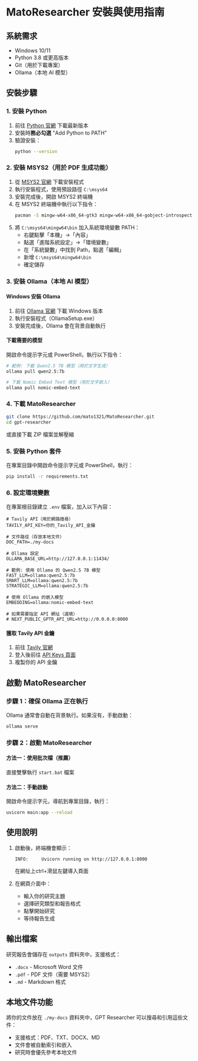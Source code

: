 # MatoResearcher 安裝與使用指南

## 系統需求

- Windows 10/11
- Python 3.8 或更高版本
- Git（用於下載專案）
- Ollama（本地 AI 模型）

## 安裝步驟

### 1. 安裝 Python

1. 前往 [Python 官網](https://www.python.org/downloads/) 下載最新版本
2. 安裝時**務必勾選** "Add Python to PATH"
3. 驗證安裝：
   ```bash
   python --version
   ```

### 2. 安裝 MSYS2（用於 PDF 生成功能）

1. 從 [MSYS2 官網](https://www.msys2.org/) 下載安裝程式
2. 執行安裝程式，使用預設路徑 `C:\msys64`
3. 安裝完成後，開啟 MSYS2 終端機
4. 在 MSYS2 終端機中執行以下指令：
   ```bash
   pacman -S mingw-w64-x86_64-gtk3 mingw-w64-x86_64-gobject-introspection
   ```
5. 將 `C:\msys64\mingw64\bin` 加入系統環境變數 PATH：
   - 右鍵點擊「本機」→「內容」
   - 點選「進階系統設定」→「環境變數」
   - 在「系統變數」中找到 Path，點選「編輯」
   - 新增 `C:\msys64\mingw64\bin`
   - 確定儲存

### 3. 安裝 Ollama（本地 AI 模型）

#### Windows 安裝 Ollama

1. 前往 [Ollama 官網](https://ollama.com/download/windows) 下載 Windows 版本
2. 執行安裝程式（OllamaSetup.exe）
3. 安裝完成後，Ollama 會在背景自動執行

#### 下載需要的模型

開啟命令提示字元或 PowerShell，執行以下指令：

```bash
# 範例: 下載 Qwen2.5 7B 模型（用於文字生成）
ollama pull qwen2.5:7b

# 下載 Nomic Embed Text 模型（用於文字嵌入）
ollama pull nomic-embed-text
```

### 4. 下載 MatoResearcher

```bash
git clone https://github.com/mato1321/MatoResearcher.git
cd gpt-researcher
```

或直接下載 ZIP 檔案並解壓縮

### 5. 安裝 Python 套件

在專案目錄中開啟命令提示字元或 PowerShell，執行：

```bash
pip install -r requirements.txt
```

### 6. 設定環境變數

在專案根目錄建立 `.env` 檔案，加入以下內容：

```env
# Tavily API（用於網路搜尋）
TAVILY_API_KEY=你的_Tavily_API_金鑰

# 文件路徑（存放本地文件）
DOC_PATH=./my-docs

# Ollama 設定
OLLAMA_BASE_URL=http://127.0.0.1:11434/

# 範例: 使用 Ollama 的 Qwen2.5 7B 模型
FAST_LLM=ollama:qwen2.5:7b
SMART_LLM=ollama:qwen2.5:7b
STRATEGIC_LLM=ollama:qwen2.5:7b

# 使用 Ollama 的嵌入模型
EMBEDDING=ollama:nomic-embed-text

# 如果需要指定 API 網址（選填）
# NEXT_PUBLIC_GPTR_API_URL=http://0.0.0.0:8000
```

#### 獲取 Tavily API 金鑰

1. 前往 [Tavily 官網](https://tavily.com/)
2. 登入後前往 [API Keys 頁面](https://app.tavily.com/home)
3. 複製你的 API 金鑰

## 啟動 MatoResearcher

### 步驟 1：確保 Ollama 正在執行

Ollama 通常會自動在背景執行。如果沒有，手動啟動：

```bash
ollama serve
```

### 步驟 2：啟動 MatoResearcher

#### 方法一：使用批次檔（推薦）
直接雙擊執行 `start.bat` 檔案

#### 方法二：手動啟動
開啟命令提示字元，導航到專案目錄，執行：
```bash
uvicorn main:app --reload
```

## 使用說明

1. 啟動後，終端機會顯示：
   ```
   INFO:     Uvicorn running on http://127.0.0.1:8000
   ```
   在網址上ctrl+滑鼠左鍵導入頁面

2. 在網頁介面中：
   - 輸入你的研究主題
   - 選擇研究類型和報告格式
   - 點擊開始研究
   - 等待報告生成

## 輸出檔案

研究報告會儲存在 `outputs` 資料夾中，支援格式：
- `.docx` - Microsoft Word 文件
- `.pdf` - PDF 文件（需要 MSYS2）
- `.md` - Markdown 格式

## 本地文件功能

將你的文件放在 `./my-docs` 資料夾中，GPT Researcher 可以搜尋和引用這些文件：
- 支援格式：PDF、TXT、DOCX、MD
- 文件會被自動索引和嵌入
- 研究時會優先參考本地文件